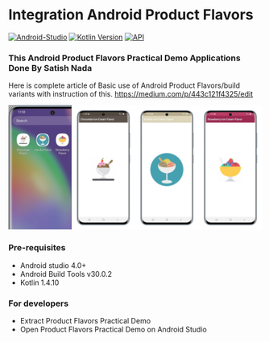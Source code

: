 # Integration Android Product Flavors #

[![Android-Studio](https://img.shields.io/badge/Android%20Studio-4.0+-orange.svg?style=flat)](https://developer.android.com/studio/)
[![Kotlin Version](https://img.shields.io/badge/Kotlin-v1.4.10-blue.svg)](https://kotlinlang.org)
[![API](https://img.shields.io/badge/API-16%2B-brightgreen.svg?style=flat)](https://android-arsenal.com/api?level=19)

### This Android Product Flavors Practical Demo Applications Done By Satish Nada
Here is complete article of Basic use of Android Product Flavors/build variants with instruction of this.
https://medium.com/p/443c121f4325/edit

<img src="https://github.com/satishnada/ProductFlavors/blob/master/android%20product%20flavors.jpg" alt="Android Product Flavors"/>


### Pre-requisites ###

* Android studio 4.0+
* Android Build Tools v30.0.2
* Kotlin 1.4.10

### For developers ###
* Extract Product Flavors Practical Demo
* Open Product Flavors Practical Demo on Android Studio
